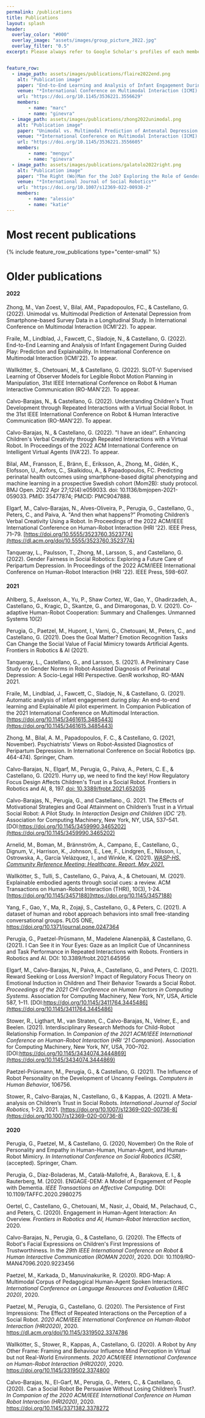 ```yaml
---
permalink: /publications
title: Publications
layout: splash
header: 
  overlay_color: "#000"
  overlay_image: "assets/images/group_picture_2022.jpg"
  overlay_filter: "0.5"
excerpt: Please always refer to Google Scholar's profiles of each member for a more updated list of publications. 


feature_row:
  - image_path: assets/images/publications/flaire2022end.png
    alt: "Publication image"
    paper: "End-to-End Learning and Analysis of Infant Engagement During Guided Play: Prediction and Explainability"
    venue: "*International Conference on Multimodal Interaction (ICMI) 2022*"
    url: "https://doi.org/10.1145/3536221.3556629"
    members:
        - name: "marc"
        - name: "ginevra"
  - image_path: assets/images/publications/zhong2022unimodal.png
    alt: "Publication image"
    paper: "Unimodal vs. Multimodal Prediction of Antenatal Depression from Smartphone-based Survey Data in a Longitudinal Study"
    venue: "*International Conference on Multimodal Interaction (ICMI) 2022*"
    url: "https://doi.org/10.1145/3536221.3556605"
    members:
        - name: "mengyu"
        - name: "ginevra"
  - image_path: assets/images/publications/galatolo2022right.png
    alt: "Publication image"
    paper: "The Right (Wo)Man for the Job? Exploring the Role of Gender when Challenging Gender Stereotypes with a Social Robot"
    venue: "*International Journal of Social Robotics*"
    url: "https://doi.org/10.1007/s12369-022-00938-2"
    members:
        - name: "alessio"
        - name: "katie"
---
```

# Most recent publications
{% include feature_row_publications type="center-small" %}


# Older publications

#### 2022

Zhong, M., Van Zoest, V., Bilal, AM., Papadopoulos, FC., & Castellano, G. (2022). Unimodal vs. Multimodal Prediction of Antenatal Depression from Smartphone-based Survey Data in a Longitudinal Study. In International Conference on Multimodal Interaction (ICMI'22). To appear. 

Fraile, M., Lindblad, J., Fawcett, C., Sladoje, N., & Castellano, G. (2022). End-to-End Learning and Analysis of Infant Engagement During Guided Play: Prediction and Explainability. In International Conference on Multimodal Interaction (ICMI'22). To appear.

Wallkötter, S., Chetouani, M., & Castellano, G. (2022). SLOT-V: Supervised Learning of Observer Models for Legible Robot Motion Planning in Manipulation, 31st IEEE International Conference on Robot & Human Interactive Communication (RO-MAN'22). To appear.

Calvo-Barajas, N., & Castellano, G. (2022). Understanding Children's Trust Development through Repeated Interactions with a Virtual Social Robot. In the 31st IEEE International Conference on Robot & Human Interactive Communication (RO-MAN'22). To appear.

Calvo-Barajas, N., & Castellano, G. (2022). "I have an idea!". Enhancing Children's Verbal Creativity through Repeated Interactions with a Virtual Robot. In Proceedings of the 2022 ACM International Conference on Intelligent Virtual Agents (IVA'22). To appear. 

Bilal, AM., Fransson, E., Bränn, E., Eriksson, A., Zhong, M., Gidén, K., Elofsson, U., Axfors, C., Skalkidou, A., & Papadopoulos, FC. Predicting perinatal health outcomes using smartphone-based digital phenotyping and machine learning in a prospective Swedish cohort (Mom2B): study protocol. BMJ Open. 2022 Apr 27;12(4):e059033. doi: 10.1136/bmjopen-2021-059033. PMID: 35477874; PMCID: PMC9047888.

Elgarf, M., Calvo-Barajas, N., Alves-Oliveira, P., Perugia, G., Castellano, G., Peters, C., and Paiva, A. "And then what happens?” Promoting Children’s Verbal Creativity Using a Robot. In Proceedings of the 2022 ACM/IEEE International Conference on Human-Robot Interaction (HRI '22). IEEE Press, 71–79. [https://doi.org/10.5555/3523760.3523774](https://dl.acm.org/doi/10.5555/3523760.3523774)

Tanqueray, L., Paulsson, T., Zhong, M., Larsson, S., and Castellano, G. (2022). Gender Fairness in Social Robotics: Exploring a Future Care of Peripartum Depression. In Proceedings of the 2022 ACM/IEEE International Conference on Human-Robot Interaction (HRI '22). IEEE Press, 598-607. 

#### 2021

Ahlberg, S., Axelsson, A., Yu, P., Shaw Cortez, W., Gao, Y., Ghadirzadeh, A., Castellano, G., Kragic, D., Skantze, G., and Dimarogonas, D. V. (2021). Co-adaptive Human-Robot Cooperation: Summary and Challenges. Unmanned Systems 10(2)
 
Perugia, G.,  Paetzel, M., Hupont, I., Varni, G., Chetouani, M., Peters, C., and Castellano, G. (2021). Does the Goal Matter? Emotion Recognition Tasks Can Change the Social Value of Facial Mimicry towards Artificial Agents. Frontiers in Robotics & AI (2021).
 
Tanqueray, L., Castellano, G., and Larsson, S. (2021). A Preliminary Case Study on Gender Norms in Robot-Assisted Diagnosis of Perinatal Depression: A Socio-Legal HRI Perspective. GenR workshop, RO-MAN 2021.
 
Fraile, M., Lindblad, J., Fawcett, C., Sladoje, N., & Castellano, G. (2021). Automatic analysis of infant engagement during play: An end-to-end learning and Explainable AI pilot experiment. In Companion Publication of the 2021 International Conference on Multimodal Interaction. [https://doi.org/10.1145/3461615.3485443](https://doi.org/10.1145/3461615.3485443)

Zhong, M., Bilal, A. M., Papadopoulos, F. C., & Castellano, G. (2021, November). Psychiatrists’ Views on Robot-Assisted Diagnostics of Peripartum Depression. In International Conference on Social Robotics (pp. 464-474). Springer, Cham.

Calvo-Barajas, N., Elgarf, M., Perugia, G., Paiva, A., Peters, C. E., & Castellano, G. (2021). Hurry up, we need to find the key! How Regulatory Focus Design Affects Children's Trust in a Social Robot. Frontiers in Robotics and AI, 8, 197. [doi: 10.3389/frobt.2021.652035](https://www.frontiersin.org/articles/10.3389/frobt.2021.652035/abstract)

Calvo-Barajas, N., Perugia, G., and Castellano., G. 2021. The Effects of Motivational Strategies and Goal Attainment on Children’s Trust in a Virtual Social Robot: A Pilot Study. In <i>Interaction Design and Children</i> (<i>IDC '21</i>). Association for Computing Machinery, New York, NY, USA, 537–541. [DOI:https://doi.org/10.1145/3459990.3465202](https://doi.org/10.1145/3459990.3465202)

Arnelid, M.,  Boman, M., Brännström, A., Campano, E.,  Castellano, G., Dignum, V., Harrison, K., Johnson, E., Lee, F., Lindgren, E., Nilsson, I., Ostrowska, A., García Velázquez, I., and Winkle, K. (2021). <a class="news-link" href="../publications/papers/WASP-HS-CRM-Report-Healthcare-May-2021-1.pdf"> *WASP-HS. Community Reference Meeting: Healthcare. Report. May 2021.* </a>

Wallkötter, S., Tulli, S., Castellano, G., Paiva, A., & Chetouani, M. (2021). Explainable embodied agents through social cues: a review. ACM Transactions on Human-Robot Interaction (THRI), 10(3), 1-24. [https://doi.org/10.1145/3457188](https://doi.org/10.1145/3457188)
 
Yang, F., Gao, Y., Ma, R., Zojaji, S., Castellano, G., & Peters, C. (2021). A dataset of human and robot approach behaviors into small free-standing conversational groups. PLOS ONE,  https://doi.org/10.1371/journal.pone.0247364
 
Perugia, G., Paetzel-Prüsmann, M., Madelene Alanenpää, & Castellano, G. (2021). I Can See it in Your Eyes: Gaze as an Implicit Cue of Uncanniness and Task Performance in Repeated Interactions with Robots. Frontiers in Robotics and AI. DOI: 10.3389/frobt.2021.645956
 
Elgarf, M., Calvo-Barajas, N., Paiva, A., Castellano, G., and Peters, C. (2021). Reward Seeking or Loss Aversion? Impact of Regulatory Focus Theory on Emotional Induction in Children and Their Behavior Towards a Social Robot. <i>Proceedings of the 2021 CHI Conference on Human Factors in Computing Systems</i>. Association for Computing Machinery, New York, NY, USA, Article 587, 1–11. [DOI:https://doi.org/10.1145/3411764.3445486](https://doi.org/10.1145/3411764.3445486)

Stower, R., Ligthart, M., van Straten, C., Calvo-Barajas, N., Velner, E., and Beelen. (2021). Interdisciplinary Research Methods for Child-Robot Relationship Formation. In <i>Companion of the 2021 ACM/IEEE International Conference on Human-Robot Interaction</i> (<i>HRI '21 Companion</i>). Association for Computing Machinery, New York, NY, USA, 700–702. [DOI:https://doi.org/10.1145/3434074.3444869](https://doi.org/10.1145/3434074.3444869)

Paetzel-Prüsmann, M., Perugia, G., & Castellano, G. (2021). The Influence of Robot Personality on the Development of Uncanny Feelings. *Computers in Human Behavior*, 106756.

Stower, R., Calvo-Barajas, N., Castellano, G., & Kappas, A. (2021). A Meta-analysis on Children’s Trust in Social Robots. *International Journal of Social Robotics*, 1-23, 2021. [https://doi.org/10.1007/s12369-020-00736-8](https://doi.org/10.1007/s12369-020-00736-8)

#### 2020
Perugia, G., Paetzel, M., & Castellano, G. (2020, November) On the Role of Personality and Empathy in Human-Human, Human-Agent, and Human-Robot Mimicry. *In International Conference on Social Robotics (ICSR)*, (accepted). Springer, Cham.

Perugia, G., Díaz-Boladeras, M., Català-Mallofré, A., Barakova, E. I., & Rauterberg, M. (2020). ENGAGE-DEM: A Model of Engagement of People with Dementia. *IEEE Transactions on Affective Computing*. DOI: 10.1109/TAFFC.2020.2980275

Oertel, C., Castellano, G., Chetouani, M., Nasir, J., Obaid, M., Pelachaud, C., and Peters, C. (2020). Engagement in Human-Agent Interaction: An Overview.
*Frontiers in Robotics and AI, Human-Robot Interaction section*, 2020.

Calvo-Barajas, N., Perugia, G., & Castellano, G. (2020). The Effects of Robot's Facial Expressions on Children's First Impressions of Trustworthiness. In the *29th IEEE International Conference on Robot & Human Interactive Communication (ROMAN 2020)*, 2020. DOI: 10.1109/RO-MAN47096.2020.9223456 

Paetzel, M., Karkada, D., Manuvinakurike, R. (2020). RDG-Map: A Multimodal Corpus of Pedagogical Human-Agent Spoken Interactions. *International Conference on Language Resources and Evaluation (LREC 2020)*, 2020.

Paetzel, M., Perugia, G., Castellano, G. (2020). The Persistence of First Impressions: The Effect of Repeated Interactions on the Perception of a Social Robot. *2020 ACM/IEEE International Conference on Human-Robot Interaction (HRI2020)*, 2020. https://dl.acm.org/doi/10.1145/3319502.3374786

Wallkötter, S., Stower, R., Kappas, A., Castellano, G. (2020). A Robot by Any Other Frame: Framing and Behaviour Influence Mind Perception in Virtual but not Real-World Environments. *2020 ACM/IEEE International Conference on Human-Robot Interaction (HRI2020)*, 2020. https://doi.org/10.1145/3319502.3374800

Calvo-Barajas, N., El-Garf, M., Perugia, G., Peters, C., & Castellano, G. (2020). Can a Social Robot Be Persuasive Without Losing Children’s Trust?. *In Companion of the 2020 ACM/IEEE International Conference on Human Robot Interaction (HRI2020)*, 2020. https://doi.org/10.1145/3371382.3378272
